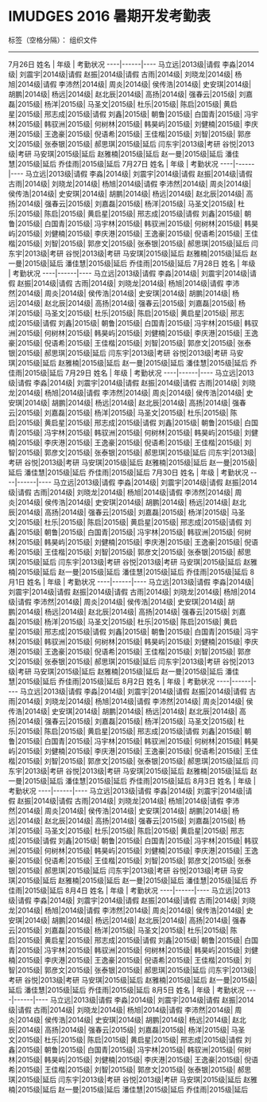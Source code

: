 ﻿# IMUDGES 2016 暑期开发考勤表

标签（空格分隔）： 组织文件

---
7月26日
姓名 | 年级 | 考勤状况
----|------|----
马立远|2013级|请假
李淼|2014级|
刘震宇|2014级|请假
赵振|2014级|请假
古雨|2014级|
刘晓龙|2014级|
杨旭|2014级|请假
李沛然|2014级|
周炎|2014级|
侯传浩|2014级|
史安琪|2014级|
胡鹏|2014级|
杨远|2014级|
赵北辰|2014级|
高扬|2014级|
强春云|2015级|
刘嘉磊|2015级|
杨洋|2015级|
马圣文|2015级|
杜乐|2015级|
陈启|2015级|
黄启星|2015级|
邢志成|2015级|请假
刘鑫|2015级|
朝鲁|2015级|
白国青|2015级|
冯宇林|2015级|
韩驭洲|2015级|
何树林|2015级|
韩昊屿|2015级|
刘健楠|2015级|
李庆港|2015级|
王逸豪|2015级|
倪语希|2015级|
王佳楷|2015级|
刘智|2015级|
郭彦文|2015级|
张泰银|2015级|
郝思琪|2015级|延后
闫东宇|2013级|考研
谷悦|2013级|考研
马安琪|2015级|延后
赵雅楠|2015级|延后
赵一曼|2015级|延后
潘佳慧|2015级|延后
乔佳雨|2015级|延后
7月27日
姓名 | 年级 | 考勤状况
----|------|----
马立远|2013级|请假
李淼|2014级|
刘震宇|2014级|请假
赵振|2014级|请假
古雨|2014级|
刘晓龙|2014级|
杨旭|2014级|请假
李沛然|2014级|
周炎|2014级|
侯传浩|2014级|
史安琪|2014级|
胡鹏|2014级|
杨远|2014级|
赵北辰|2014级|
高扬|2014级|
强春云|2015级|
刘嘉磊|2015级|
杨洋|2015级|
马圣文|2015级|
杜乐|2015级|
陈启|2015级|
黄启星|2015级|
邢志成|2015级|请假
刘鑫|2015级|
朝鲁|2015级|
白国青|2015级|
冯宇林|2015级|
韩驭洲|2015级|
何树林|2015级|
韩昊屿|2015级|
刘健楠|2015级|
李庆港|2015级|
王逸豪|2015级|
倪语希|2015级|
王佳楷|2015级|
刘智|2015级|
郭彦文|2015级|
张泰银|2015级|
郝思琪|2015级|延后
闫东宇|2013级|考研
谷悦|2013级|考研
马安琪|2015级|延后
赵雅楠|2015级|延后
赵一曼|2015级|延后
潘佳慧|2015级|延后
乔佳雨|2015级|延后
7月28日
姓名 | 年级 | 考勤状况
----|------|----
马立远|2013级|请假
李淼|2014级|
刘震宇|2014级|请假
赵振|2014级|请假
古雨|2014级|
刘晓龙|2014级|
杨旭|2014级|请假
李沛然|2014级|
周炎|2014级|
侯传浩|2014级|
史安琪|2014级|
胡鹏|2014级|
杨远|2014级|
赵北辰|2014级|
高扬|2014级|
强春云|2015级|
刘嘉磊|2015级|
杨洋|2015级|
马圣文|2015级|
杜乐|2015级|
陈启|2015级|
黄启星|2015级|
邢志成|2015级|请假
刘鑫|2015级|
朝鲁|2015级|
白国青|2015级|
冯宇林|2015级|
韩驭洲|2015级|
何树林|2015级|
韩昊屿|2015级|
刘健楠|2015级|
李庆港|2015级|
王逸豪|2015级|
倪语希|2015级|
王佳楷|2015级|
刘智|2015级|
郭彦文|2015级|
张泰银|2015级|
郝思琪|2015级|延后
闫东宇|2013级|考研
谷悦|2013级|考研
马安琪|2015级|延后
赵雅楠|2015级|延后
赵一曼|2015级|延后
潘佳慧|2015级|延后
乔佳雨|2015级|延后
7月29日
姓名 | 年级 | 考勤状况
----|------|----
马立远|2013级|请假
李淼|2014级|
刘震宇|2014级|请假
赵振|2014级|请假
古雨|2014级|
刘晓龙|2014级|
杨旭|2014级|请假
李沛然|2014级|
周炎|2014级|
侯传浩|2014级|
史安琪|2014级|
胡鹏|2014级|
杨远|2014级|
赵北辰|2014级|
高扬|2014级|
强春云|2015级|
刘嘉磊|2015级|
杨洋|2015级|
马圣文|2015级|
杜乐|2015级|
陈启|2015级|
黄启星|2015级|
邢志成|2015级|请假
刘鑫|2015级|
朝鲁|2015级|
白国青|2015级|
冯宇林|2015级|
韩驭洲|2015级|
何树林|2015级|
韩昊屿|2015级|
刘健楠|2015级|
李庆港|2015级|
王逸豪|2015级|
倪语希|2015级|
王佳楷|2015级|
刘智|2015级|
郭彦文|2015级|
张泰银|2015级|
郝思琪|2015级|延后
闫东宇|2013级|考研
谷悦|2013级|考研
马安琪|2015级|延后
赵雅楠|2015级|延后
赵一曼|2015级|延后
潘佳慧|2015级|延后
乔佳雨|2015级|延后
7月30日
姓名 | 年级 | 考勤状况
----|------|----
马立远|2013级|请假
李淼|2014级|
刘震宇|2014级|请假
赵振|2014级|请假
古雨|2014级|
刘晓龙|2014级|
杨旭|2014级|请假
李沛然|2014级|
周炎|2014级|
侯传浩|2014级|
史安琪|2014级|
胡鹏|2014级|
杨远|2014级|
赵北辰|2014级|
高扬|2014级|
强春云|2015级|
刘嘉磊|2015级|
杨洋|2015级|
马圣文|2015级|
杜乐|2015级|
陈启|2015级|
黄启星|2015级|
邢志成|2015级|请假
刘鑫|2015级|
朝鲁|2015级|
白国青|2015级|
冯宇林|2015级|
韩驭洲|2015级|
何树林|2015级|
韩昊屿|2015级|
刘健楠|2015级|
李庆港|2015级|
王逸豪|2015级|
倪语希|2015级|
王佳楷|2015级|
刘智|2015级|
郭彦文|2015级|
张泰银|2015级|
郝思琪|2015级|延后
闫东宇|2013级|考研
谷悦|2013级|考研
马安琪|2015级|延后
赵雅楠|2015级|延后
赵一曼|2015级|延后
潘佳慧|2015级|延后
乔佳雨|2015级|延后
8月1日
姓名 | 年级 | 考勤状况
----|------|----
马立远|2013级|请假
李淼|2014级|
刘震宇|2014级|请假
赵振|2014级|请假
古雨|2014级|
刘晓龙|2014级|
杨旭|2014级|请假
李沛然|2014级|
周炎|2014级|
侯传浩|2014级|
史安琪|2014级|
胡鹏|2014级|
杨远|2014级|
赵北辰|2014级|
高扬|2014级|
强春云|2015级|
刘嘉磊|2015级|
杨洋|2015级|
马圣文|2015级|
杜乐|2015级|
陈启|2015级|
黄启星|2015级|
邢志成|2015级|请假
刘鑫|2015级|
朝鲁|2015级|
白国青|2015级|
冯宇林|2015级|
韩驭洲|2015级|
何树林|2015级|
韩昊屿|2015级|
刘健楠|2015级|
李庆港|2015级|
王逸豪|2015级|
倪语希|2015级|
王佳楷|2015级|
刘智|2015级|
郭彦文|2015级|
张泰银|2015级|
郝思琪|2015级|延后
闫东宇|2013级|考研
谷悦|2013级|考研
马安琪|2015级|延后
赵雅楠|2015级|延后
赵一曼|2015级|延后
潘佳慧|2015级|延后
乔佳雨|2015级|延后
8月2日
姓名 | 年级 | 考勤状况
----|------|----
马立远|2013级|请假
李淼|2014级|
刘震宇|2014级|请假
赵振|2014级|请假
古雨|2014级|
刘晓龙|2014级|
杨旭|2014级|请假
李沛然|2014级|
周炎|2014级|
侯传浩|2014级|
史安琪|2014级|
胡鹏|2014级|
杨远|2014级|
赵北辰|2014级|
高扬|2014级|
强春云|2015级|
刘嘉磊|2015级|
杨洋|2015级|
马圣文|2015级|
杜乐|2015级|
陈启|2015级|
黄启星|2015级|
邢志成|2015级|请假
刘鑫|2015级|
朝鲁|2015级|
白国青|2015级|
冯宇林|2015级|
韩驭洲|2015级|
何树林|2015级|
韩昊屿|2015级|
刘健楠|2015级|
李庆港|2015级|
王逸豪|2015级|
倪语希|2015级|
王佳楷|2015级|
刘智|2015级|
郭彦文|2015级|
张泰银|2015级|
郝思琪|2015级|延后
闫东宇|2013级|考研
谷悦|2013级|考研
马安琪|2015级|延后
赵雅楠|2015级|延后
赵一曼|2015级|延后
潘佳慧|2015级|延后
乔佳雨|2015级|延后
8月3日
姓名 | 年级 | 考勤状况
----|------|----
马立远|2013级|请假
李淼|2014级|
刘震宇|2014级|请假
赵振|2014级|请假
古雨|2014级|
刘晓龙|2014级|
杨旭|2014级|请假
李沛然|2014级|
周炎|2014级|
侯传浩|2014级|
史安琪|2014级|
胡鹏|2014级|
杨远|2014级|
赵北辰|2014级|
高扬|2014级|
强春云|2015级|
刘嘉磊|2015级|
杨洋|2015级|
马圣文|2015级|
杜乐|2015级|
陈启|2015级|
黄启星|2015级|
邢志成|2015级|请假
刘鑫|2015级|
朝鲁|2015级|
白国青|2015级|
冯宇林|2015级|
韩驭洲|2015级|
何树林|2015级|
韩昊屿|2015级|
刘健楠|2015级|
李庆港|2015级|
王逸豪|2015级|
倪语希|2015级|
王佳楷|2015级|
刘智|2015级|
郭彦文|2015级|
张泰银|2015级|
郝思琪|2015级|延后
闫东宇|2013级|考研
谷悦|2013级|考研
马安琪|2015级|延后
赵雅楠|2015级|延后
赵一曼|2015级|延后
潘佳慧|2015级|延后
乔佳雨|2015级|延后
8月4日
姓名 | 年级 | 考勤状况
----|------|----
马立远|2013级|请假
李淼|2014级|
刘震宇|2014级|请假
赵振|2014级|请假
古雨|2014级|
刘晓龙|2014级|
杨旭|2014级|请假
李沛然|2014级|
周炎|2014级|
侯传浩|2014级|
史安琪|2014级|
胡鹏|2014级|
杨远|2014级|
赵北辰|2014级|
高扬|2014级|
强春云|2015级|
刘嘉磊|2015级|
杨洋|2015级|
马圣文|2015级|
杜乐|2015级|
陈启|2015级|
黄启星|2015级|
邢志成|2015级|请假
刘鑫|2015级|
朝鲁|2015级|
白国青|2015级|
冯宇林|2015级|
韩驭洲|2015级|
何树林|2015级|
韩昊屿|2015级|
刘健楠|2015级|
李庆港|2015级|
王逸豪|2015级|
倪语希|2015级|
王佳楷|2015级|
刘智|2015级|
郭彦文|2015级|
张泰银|2015级|
郝思琪|2015级|延后
闫东宇|2013级|考研
谷悦|2013级|考研
马安琪|2015级|延后
赵雅楠|2015级|延后
赵一曼|2015级|延后
潘佳慧|2015级|延后
乔佳雨|2015级|延后
8月5日
姓名 | 年级 | 考勤状况
----|------|----
马立远|2013级|请假
李淼|2014级|
刘震宇|2014级|请假
赵振|2014级|请假
古雨|2014级|
刘晓龙|2014级|
杨旭|2014级|请假
李沛然|2014级|
周炎|2014级|
侯传浩|2014级|
史安琪|2014级|
胡鹏|2014级|
杨远|2014级|
赵北辰|2014级|
高扬|2014级|
强春云|2015级|
刘嘉磊|2015级|
杨洋|2015级|
马圣文|2015级|
杜乐|2015级|
陈启|2015级|
黄启星|2015级|
邢志成|2015级|请假
刘鑫|2015级|
朝鲁|2015级|
白国青|2015级|
冯宇林|2015级|
韩驭洲|2015级|
何树林|2015级|
韩昊屿|2015级|
刘健楠|2015级|
李庆港|2015级|
王逸豪|2015级|
倪语希|2015级|
王佳楷|2015级|
刘智|2015级|
郭彦文|2015级|
张泰银|2015级|
郝思琪|2015级|延后
闫东宇|2013级|考研
谷悦|2013级|考研
马安琪|2015级|延后
赵雅楠|2015级|延后
赵一曼|2015级|延后
潘佳慧|2015级|延后
乔佳雨|2015级|延后





